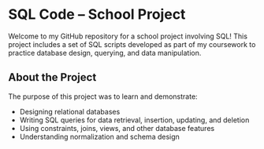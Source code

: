 # SQL Code – School Project

Welcome to my GitHub repository for a school project involving SQL! This project includes a set of SQL scripts developed as part of my coursework to practice database design, querying, and data manipulation.

## About the Project

The purpose of this project was to learn and demonstrate:

- Designing relational databases
- Writing SQL queries for data retrieval, insertion, updating, and deletion
- Using constraints, joins, views, and other database features
- Understanding normalization and schema design
